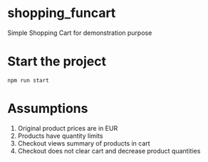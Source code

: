 # shopping_funcart
Simple Shopping Cart for demonstration purpose

# Start the project
```npm run start```

# Assumptions
1. Original product prices are in EUR
2. Products have quantity limits
3. Checkout views summary of products in cart
4. Checkout does not clear cart and decrease product quantities